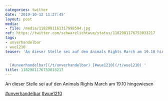 ```yaml
---
categories: twitter
date: '2019-10-12 11:27:45'
layout: post
media:
- file: /media/1182981161317998594.jpg
ref: https://twitter.com/schwarzlichtwue/status/1182981176753033217
tags:
- unverhandelbar
- wue1210
teaser: 'An dieser Stelle sei auf den Animals Rights March am 19.10 hingewiesen


  [#unverhandelbar](/t/unverhandelbar) [#wue1210](/t/wue1210) '
title: 1182981176753033217
---
```

An dieser Stelle sei auf den Animals Rights March am 19.10 hingewiesen

[#unverhandelbar](/t/unverhandelbar) [#wue1210](/t/wue1210) 